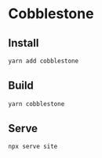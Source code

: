 # Cobblestone

## Install

```sh
yarn add cobblestone
```

## Build

```sh
yarn cobblestone
```

## Serve

```sh
npx serve site
```
